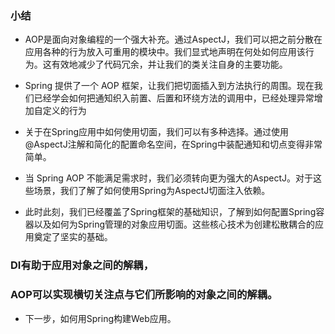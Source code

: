 ### 小结
>
- AOP是面向对象编程的一个强大补充。通过AspectJ，我们可以把之前分散在应用各种的行为放入可重用的模块中。我们显式地声明在何处如何应用该行为。这有效地减少了代码冗余，并让我们的类关注自身的主要功能。
>
- Spring 提供了一个 AOP 框架，让我们把切面插入到方法执行的周围。现在我们已经学会如何把通知织入前置、后置和环绕方法的调用中，已经处理异常增加自定义的行为
>
- 关于在Spring应用中如何使用切面，我们可以有多种选择。通过使用@AspectJ注解和简化的配置命名空间，在Spring中装配通知和切点变得非常简单。
>
- 当 Spring AOP 不能满足需求时，我们必须转向更为强大的AspectJ。对于这些场景，我们了解了如何使用Spring为AspectJ切面注入依赖。
>
- 此时此刻，我们已经覆盖了Spring框架的基础知识，了解到如何配置Spring容器以及如何为Spring管理的对象应用切面。这些核心技术为创建松散耦合的应用奠定了坚实的基础。
>
### DI有助于应用对象之间的解耦，
>
### AOP可以实现横切关注点与它们所影响的对象之间的解耦。
>
- 下一步，如何用Spring构建Web应用。
>
